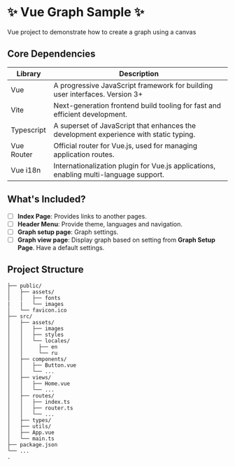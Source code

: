 # ✨ Vue Graph Sample ✨

Vue project to demonstrate how to create a graph using a canvas

## Core Dependencies

| Library      | Description                                                                            |
| ------------ | -------------------------------------------------------------------------------------- |
| Vue          | A progressive JavaScript framework for building user interfaces. Version 3+            |
| Vite         | Next-generation frontend build tooling for fast and efficient development.             |
| Typescript   | A superset of JavaScript that enhances the development experience with static typing.  |
| Vue Router   | Official router for Vue.js, used for managing application routes.                      |
| Vue i18n     | Internationalization plugin for Vue.js applications, enabling multi-language support.  |

## What's Included?

- [ ] **Index Page**: Provides links to another pages.
- [ ] **Header Menu**: Provide theme, languages and navigation.
- [ ] **Graph setup page**: Graph settings.
- [ ] **Graph view page**: Display graph based on setting from **Graph Setup Page**. Have a default settings.

## Project Structure

```
├── public/
│   ├── assets/
│   │   ├── fonts
|   |   └── images
│   └── favicon.ico
├── src/
│   ├── assets/
│   │   ├── images
│   │   ├── styles
│   │   └── locales/
│   │     ├── en
│   │     └── ru
│   ├── components/
│   │   ├── Button.vue
│   │   └── ...
│   ├── views/
│   │   ├── Home.vue
│   │   └── ...
│   ├── routes/
│   │   ├── index.ts
│   │   ├── router.ts
│   │   └── ...
│   ├── types/
│   ├── utils/
│   ├── App.vue
│   └── main.ts
├── package.json
└── ...
.
```
